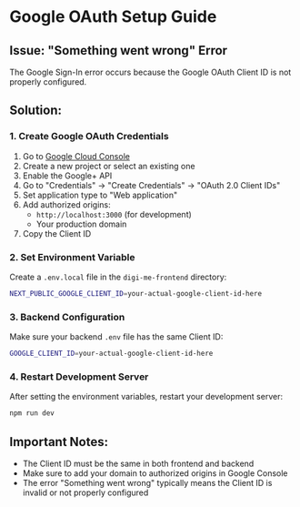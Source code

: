 # Google OAuth Setup Guide

## Issue: "Something went wrong" Error

The Google Sign-In error occurs because the Google OAuth Client ID is not properly configured.

## Solution:

### 1. Create Google OAuth Credentials

1. Go to [Google Cloud Console](https://console.developers.google.com/)
2. Create a new project or select an existing one
3. Enable the Google+ API
4. Go to "Credentials" → "Create Credentials" → "OAuth 2.0 Client IDs"
5. Set application type to "Web application"
6. Add authorized origins:
   - `http://localhost:3000` (for development)
   - Your production domain
7. Copy the Client ID

### 2. Set Environment Variable

Create a `.env.local` file in the `digi-me-frontend` directory:

```bash
NEXT_PUBLIC_GOOGLE_CLIENT_ID=your-actual-google-client-id-here
```

### 3. Backend Configuration

Make sure your backend `.env` file has the same Client ID:

```bash
GOOGLE_CLIENT_ID=your-actual-google-client-id-here
```

### 4. Restart Development Server

After setting the environment variables, restart your development server:

```bash
npm run dev
```

## Important Notes:

- The Client ID must be the same in both frontend and backend
- Make sure to add your domain to authorized origins in Google Console
- The error "Something went wrong" typically means the Client ID is invalid or not properly configured
